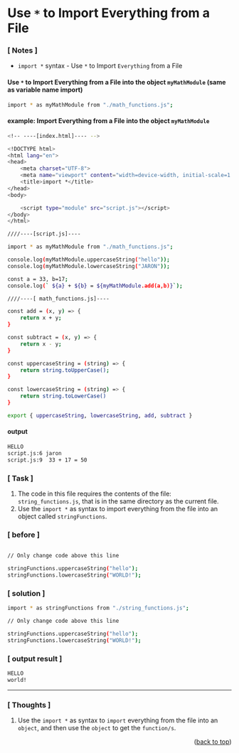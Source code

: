 <a name="topage"></a>

# Use `*` to Import Everything from a File

### [ Notes ]
  * `import *` syntax - Use `*`  to Import `Everything` from a File

#### Use `*` to Import Everything from a File into the object `myMathModule` (same as variable name import)

```sh
import * as myMathModule from "./math_functions.js";
```

#### example: Import Everything from a File into the object `myMathModule`

```sh
<!-- ----[index.html]---- -->

<!DOCTYPE html>
<html lang="en">
<head>
    <meta charset="UTF-8">
    <meta name="viewport" content="width=device-width, initial-scale=1.0">
    <title>import *</title>
</head>
<body>

    <script type="module" src="script.js"></script>
</body>
</html>
```

```sh
////----[script.js]----

import * as myMathModule from "./math_functions.js";

console.log(myMathModule.uppercaseString("hello"));
console.log(myMathModule.lowercaseString("JARON"));

const a = 33, b=17;
console.log(` ${a} + ${b} = ${myMathModule.add(a,b)}`);
```

```sh
////----[ math_functions.js]----

const add = (x, y) => {
    return x + y;
}

const subtract = (x, y) => {
    return x - y;
}

const uppercaseString = (string) => {
    return string.toUpperCase();
}

const lowercaseString = (string) => {
    return string.toLowerCase()
}

export { uppercaseString, lowercaseString, add, subtract }
```

#### output
```sh
HELLO
script.js:6 jaron
script.js:9  33 + 17 = 50
```

### [ Task ]
  1. The code in this file requires the contents of the file: `string_functions.js`, that is in the same directory as the current file.
  2. Use the `import *` as syntax to import everything from the file into an object called `stringFunctions`.


### [ before ]

```sh

// Only change code above this line

stringFunctions.uppercaseString("hello");
stringFunctions.lowercaseString("WORLD!");
```

### [ solution ]

```sh
import * as stringFunctions from "./string_functions.js";

// Only change code above this line

stringFunctions.uppercaseString("hello");
stringFunctions.lowercaseString("WORLD!");
```

### [ output result ]

```sh
HELLO
world!
```

-----

### [ Thoughts ]

  1. Use the `import *` as syntax to `import` everything from the file into an `object`, and then use the `object` to get the `function/s`.
  

<p align="right">(<a href="#topage">back to top</a>)</p>
<br/>
<br/>
